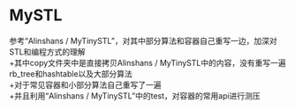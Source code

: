 # MySTL
参考“Alinshans / MyTinySTL”，对其中部分算法和容器自己重写一边，加深对STL和编程方式的理解  
+其中copy文件夹中是直接拷贝Alinshans / MyTinySTL中的内容，没有重写一遍rb_tree和hashtable以及大部分算法  
+对于常见容器和小部分算法自己重写了一遍  
+并且利用“Alinshans / MyTinySTL”中的test，对容器的常用api进行测压  

